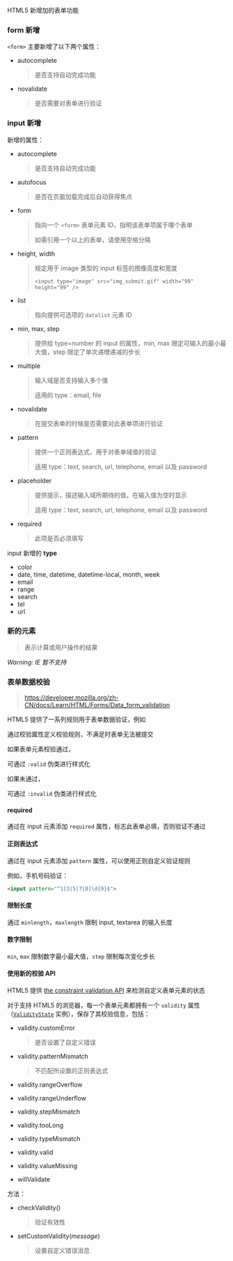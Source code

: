 HTML5 新增加的表单功能



### form 新增

`<form>` 主要新增了以下两个属性：

- autocomplete

  > 是否支持自动完成功能

- novalidate

  > 是否需要对表单进行验证



### input 新增

新增的属性：

- autocomplete

  > 是否支持自动完成功能

- autofocus

  > 是否在页面加载完成后自动获得焦点

- form

  > 指向一个 `<form>` 表单元素 ID，指明该表单项属于哪个表单
  >
  > 如需引用一个以上的表单，请使用空格分隔

- height, width

  > 规定用于 image 类型的 input 标签的图像高度和宽度
  >
  > `<input type="image" src="img_submit.gif" width="99" height="99" />`

- list

  > 指向提供可选项的 `datalist` 元素 ID

- min, max, step

  > 提供给 type=number 的 input 的属性，min, max 限定可输入的最小最大值，step 限定了单次递增递减的步长

- multiple

  > 输入域是否支持输入多个值
  >
  > 适用的 type：email, file

- novalidate

  > 在提交表单的时候是否需要对此表单项进行验证

- pattern

  > 提供一个正则表达式，用于对表单域值的验证
  >
  > 适用 type：text, search, url, telephone, email 以及 password

- placeholder

  > 提供提示，描述输入域所期待的值，在输入值为空时显示
  >
  > 适用 type：text, search, url, telephone, email 以及 password

- required

  > 此项是否必须填写



input 新增的 **type**

- color
- date, time, datetime, datetime-local, month, week
- email
- range
- search
- tel
- url



### 新的元素

[<output>](<https://developer.mozilla.org/zh-CN/docs/Web/HTML/Element/output>)

> 表示计算或用户操作的结果

*Warning: IE 暂不支持*



### 表单数据校验

> <https://developer.mozilla.org/zh-CN/docs/Learn/HTML/Forms/Data_form_validation>

HTML5 提供了一系列规则用于表单数据验证，例如

通过校验属性定义校验规则，不满足时表单无法被提交



如果表单元素校验通过，

可通过 `:valid` 伪类进行样式化



如果未通过，

可通过 `:invalid` 伪类进行样式化



#### required

通过在 input 元素添加 `required` 属性，标志此表单必填，否则验证不通过



#### 正则表达式

通过在 input 元素添加 `pattern` 属性，可以使用正则自定义验证规则

例如，手机号码验证：

```html
<input pattern="^1[3|5|7|8]\d{9}$">
```



#### 限制长度

通过 `minlength`，`maxlength` 限制 input, textarea 的输入长度



#### 数字限制

`min`, `max` 限制数字最小最大值，`step` 限制每次变化步长



#### 使用新的校验 API

HTML5 提供 [the constraint validation API](http://www.w3.org/TR/html5/forms.html#the-constraint-validation-api) 来检测自定义表单元素的状态

对于支持 HTML5 的浏览器，每一个表单元素都拥有一个 `validity` 属性（[`ValidityState`](https://developer.mozilla.org/zh-CN/docs/Web/API/ValidityState) 实例），保存了其校验信息，包括：

* validity.customError

  > 是否设置了自定义错误

* validity.patternMismatch

  > 不匹配所设置的正则表达式

* validity.rangeOverflow

* validity.rangeUnderflow

* validity.stepMismatch

* validity.tooLong

* validity.typeMismatch

* validity.valid

* validity.valueMissing

* willValidate

方法：

- checkValidity()

  > 验证有效性

- setCustomValidity(*message*)

  > 设置自定义错误消息